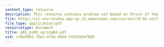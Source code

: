 ```yaml
---
content_type: resource
description: This resource contains problem set based on thrust of the engine.
file: https://ol-ocw-studio-app-qa.s3.amazonaws.com/courses/16-01-unified-engineering-i-ii-iii-iv-fall-2005-spring-2006/cf0a59b575e24fa89d5dfd343b5ef805_p01_ps09_spring04.pdf
file_type: application/pdf
resourcetype: Document
title: p01_ps09_spring04.pdf
uid: cf0a59b5-75e2-4fa8-9d5d-fd343b5ef805
---
```

